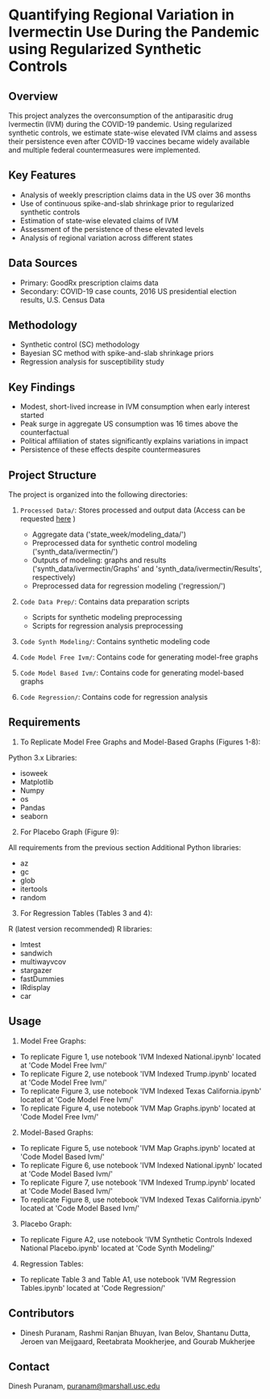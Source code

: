 # Quantifying Regional Variation in Ivermectin Use During the Pandemic using Regularized Synthetic Controls

## Overview
This project analyzes the overconsumption of the antiparasitic drug Ivermectin (IVM) during the COVID-19 pandemic. Using regularized synthetic controls, we estimate state-wise elevated IVM claims and assess their persistence even after COVID-19 vaccines became widely available and multiple federal countermeasures were implemented.

## Key Features
- Analysis of weekly prescription claims data in the US over 36 months
- Use of continuous spike-and-slab shrinkage prior to regularized synthetic controls
- Estimation of state-wise elevated claims of IVM 
- Assessment of the persistence of these elevated levels 
- Analysis of regional variation across different states

## Data Sources
- Primary: GoodRx prescription claims data
- Secondary: COVID-19 case counts, 2016 US presidential election results, U.S. Census Data

## Methodology
- Synthetic control (SC) methodology
- Bayesian SC method with spike-and-slab shrinkage priors
- Regression analysis for susceptibility study

## Key Findings
- Modest, short-lived increase in IVM consumption when early interest started
- Peak surge in aggregate US consumption was 16 times above the counterfactual
- Political affiliation of states significantly explains variations in impact
- Persistence of these effects despite countermeasures

## Project Structure
The project is organized into the following directories:





1. `Processed Data/`: Stores processed and output data (Access can be requested [here](https://www.dropbox.com/scl/fo/xpm82btzeucyvpzp0wnza/AOGuFzMf401Nbkgv2kWHiEo?rlkey=7dotyoromnf706lmw393xpmfq&st=3uh65oud&dl=0]) )
   - Aggregate data ('state_week/modeling_data/')
   - Preprocessed data for synthetic control modeling ('synth_data/ivermectin/')
   - Outputs of modeling: graphs and results ('synth_data/ivermectin/Graphs' and 'synth_data/ivermectin/Results', respectively)
   - Preprocessed data for regression modeling ('regression/')

2. `Code Data Prep/`: Contains data preparation scripts
   - Scripts for synthetic modeling preprocessing
   - Scripts for regression analysis preprocessing

3. `Code Synth Modeling/`: Contains synthetic modeling code

4. `Code Model Free Ivm/`: Contains code for generating model-free graphs

5. `Code Model Based Ivm/`: Contains code for generating model-based graphs

6. `Code Regression/`: Contains code for regression analysis

## Requirements

1. To Replicate Model Free Graphs and Model-Based Graphs (Figures 1-8):

Python 3.x
Libraries:

- isoweek
- Matplotlib
- Numpy
- os
- Pandas
- seaborn

2. For Placebo Graph (Figure 9):

All requirements from the previous section
Additional Python libraries:

- az
- gc
- glob
- itertools
- random

3. For Regression Tables (Tables 3 and 4):

R (latest version recommended)
R libraries:

- lmtest
- sandwich
- multiwayvcov
- stargazer
- fastDummies
- IRdisplay
- car

## Usage

1. Model Free Graphs:

- To replicate Figure 1, use notebook 'IVM Indexed National.ipynb' located at 'Code Model Free Ivm/'
- To replicate Figure 2, use notebook 'IVM Indexed Trump.ipynb' located at 'Code Model Free Ivm/'
- To replicate Figure 3, use notebook 'IVM Indexed Texas California.ipynb' located at 'Code Model Free Ivm/'
- To replicate Figure 4, use notebook 'IVM Map Graphs.ipynb' located at 'Code Model Free Ivm/'

2. Model-Based Graphs:

- To replicate Figure 5, use notebook 'IVM Map Graphs.ipynb' located at 'Code Model Based Ivm/'
- To replicate Figure 6, use notebook 'IVM Indexed National.ipynb' located at 'Code Model Based Ivm/'
- To replicate Figure 7, use notebook 'IVM Indexed Trump.ipynb' located at 'Code Model Based Ivm/'
- To replicate Figure 8, use notebook 'IVM Indexed Texas California.ipynb' located at 'Code Model Based Ivm/'

3. Placebo Graph:

- To replicate Figure A2, use notebook 'IVM Synthetic Controls Indexed National Placebo.ipynb' located at 'Code Synth Modeling/'

4. Regression Tables:

- To replicate Table 3 and Table A1, use notebook 'IVM Regression Tables.ipynb' located at 'Code Regression/'


## Contributors
- Dinesh Puranam, Rashmi Ranjan Bhuyan, Ivan Belov, Shantanu Dutta, Jeroen van Meijgaard, Reetabrata Mookherjee, and Gourab Mukherjee

## Contact
Dinesh Puranam, puranam@marshall.usc.edu
